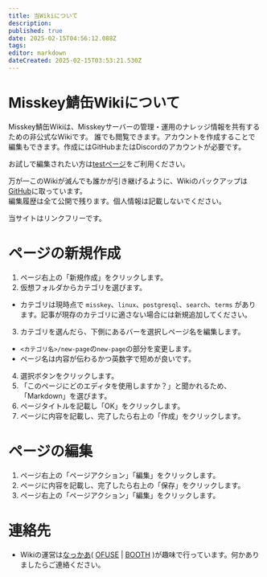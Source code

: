 ```yaml
---
title: 当Wikiについて
description: 
published: true
date: 2025-02-15T04:56:12.088Z
tags: 
editor: markdown
dateCreated: 2025-02-15T03:53:21.530Z
---
```


# Misskey鯖缶Wikiについて

Misskey鯖缶Wikiは、Misskeyサーバーの管理・運用のナレッジ情報を共有するための非公式なWikiです。
誰でも閲覧できます。アカウントを作成することで編集もできます。作成にはGitHubまたはDiscordのアカウントが必要です。

お試しで編集されたい方は[testページ](/test-page)をご利用ください。  

万が一このWikiが滅んでも誰かが引き継げるように、Wikiのバックアップは[GitHub](https://github.com/nakkaa/misskey-doc.7ka.org)に取っています。  
編集履歴は全て公開で残ります。個人情報は記載しないでください。  

当サイトはリンクフリーです。

# ページの新規作成

1. ページ右上の「新規作成」をクリックします。
2. 仮想フォルダからカテゴリを選びます。
  - カテゴリは現時点で `misskey`、`linux`、`postgresql`、`search`、`terms` があります。記事が現存のカテゴリに適さない場合には新規追加してください。
3. カテゴリを選んだら、下側にあるバーを選択しページ名を編集します。
  - `<カテゴリ名>/new-page`の`new-page`の部分を変更します。
  - ページ名は内容が伝わるかつ英数字で短めが良いです。
4. 選択ボタンをクリックします。
5. 「このページにどのエディタを使用しますか？」と聞かれるため、「Markdown」を選びます。
6. ページタイトルを記載し「OK」をクリックします。
7. ページに内容を記載し、完了したら右上の「作成」をクリックします。

# ページの編集

1. ページ右上の「ページアクション」「編集」をクリックします。
2. ページに内容を記載し、完了したら右上の「保存」をクリックします。
1. ページ右上の「ページアクション」「編集」をクリックします。

# 連絡先

- Wikiの運営は[なっかあ](https://7ka.org/nakkaa/)( [OFUSE](https://ofuse.me/anahibi) | [BOOTH](https://nakkaa.booth.pm/) )が趣味で行っています。何かありましたらご連絡ください。
